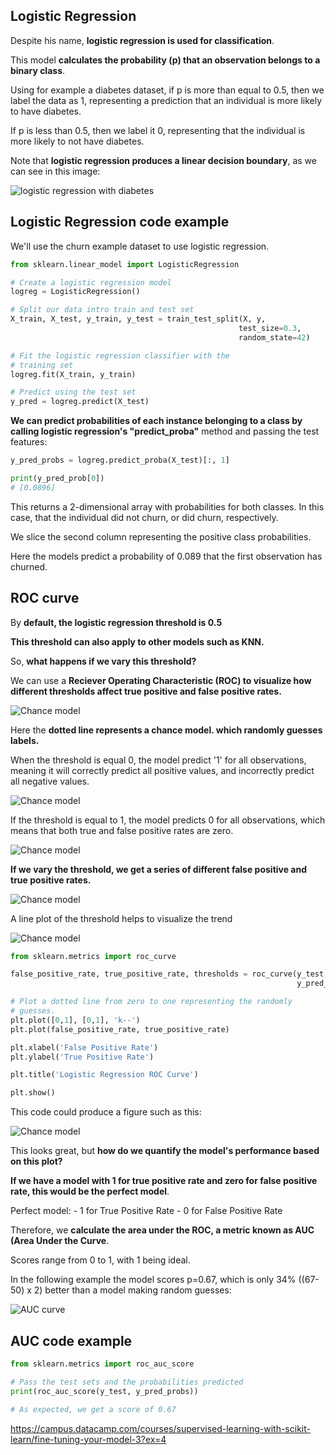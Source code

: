## Logistic Regression

Despite his name, **logistic regression is used for classification**. 

This model **calculates the probability (p) that an observation belongs 
to a binary class**. 

Using for example a diabetes dataset, if p is more than equal to 0.5, then we label
the data as 1, representing a prediction that an individual is more likely to have
diabetes. 

If p is less than 0.5, then we label it 0, representing that the individual is more 
likely to not have diabetes.

Note that **logistic regression produces a linear decision boundary**, as we can 
see in this image:

![logistic regression with diabetes](./imgs/classification_using_logistic_regression.png)

## Logistic Regression code example

We'll use the churn example dataset to use logistic regression.

```python
from sklearn.linear_model import LogisticRegression

# Create a logistic regression model
logreg = LogisticRegression()

# Split our data intro train and test set
X_train, X_test, y_train, y_test = train_test_split(X, y, 
												   test_size=0.3, 
												   random_state=42)

# Fit the logistic regression classifier with the
# training set
logreg.fit(X_train, y_train)

# Predict using the test set
y_pred = logreg.predict(X_test)
```

**We can predict probabilities of each instance belonging to a class by  calling logistic
regression's "predict_proba"** method and passing the test features:

```python
y_pred_probs = logreg.predict_proba(X_test)[:, 1]

print(y_pred_prob[0])
# [0.0896]
```

This returns a 2-dimensional array with probabilities for both classes. In this case, 
that the individual did not churn, or did churn, respectively. 

We slice the second column representing the positive class probabilities.

Here the models predict a probability of 0.089 that the first observation has churned.

## ROC curve

By **default, the logistic regression threshold is 0.5**

**This threshold can also apply to other models such as KNN.**

So, **what happens if we vary this threshold?**

We can use a **Reciever Operating Characteristic (ROC) to visualize how
different thresholds affect true positive and false positive rates.**

![Chance model](./imgs/graph_with_dotted_line.png)

Here the **dotted line represents a chance model. which randomly guesses labels.** 

When the threshold is equal 0, the model predict '1' for all observations, 
meaning it will correctly predict all positive values, and incorrectly predict all 
negative values. 

![Chance model](./imgs/p_equal_to_zero.png)

If the threshold is equal to 1, the model predicts 0 for all observations, 
which means that both true and false positive rates are zero.

![Chance model](./imgs/p_equal_to_one.png)

**If we vary the threshold, we get a series of different false positive and 
true positive rates.** 

![Chance model](./imgs/vary_threshold.png)

A line plot of the threshold helps to visualize the trend

![Chance model](./imgs/plot_vary_threshold.png)

```python
from sklearn.metrics import roc_curve

false_positive_rate, true_positive_rate, thresholds = roc_curve(y_test,
																y_pred_probs)

# Plot a dotted line from zero to one representing the randomly
# guesses.
plt.plot([0,1], [0,1], 'k--')
plt.plot(false_positive_rate, true_positive_rate)

plt.xlabel('False Positive Rate')
plt.ylabel('True Positive Rate')

plt.title('Logistic Regression ROC Curve')

plt.show()
```

This code could produce a figure such as this:

![Chance model](./imgs/roc_curve.png)

This looks great, but **how do we quantify the model's performance based 
on this plot?**

**If we have a model with 1 for true positive rate and zero for false positive
rate, this would be the perfect model**.

Perfect model:
	- 1 for True Positive Rate
	- 0 for False Positive Rate

Therefore, we **calculate the area under the ROC, a metric known as AUC (Area Under the Curve**.

Scores range from 0 to 1, with 1 being ideal.

In the following example the model scores p=0.67, which is only 34% ((67-50) x 2) better than a model making random guesses:


![AUC curve](./imgs/auc_curve.png)

## AUC code example

```python
from sklearn.metrics import roc_auc_score

# Pass the test sets and the probabilities predicted
print(roc_auc_score(y_test, y_pred_probs))

# As expected, we get a score of 0.67
```


https://campus.datacamp.com/courses/supervised-learning-with-scikit-learn/fine-tuning-your-model-3?ex=4